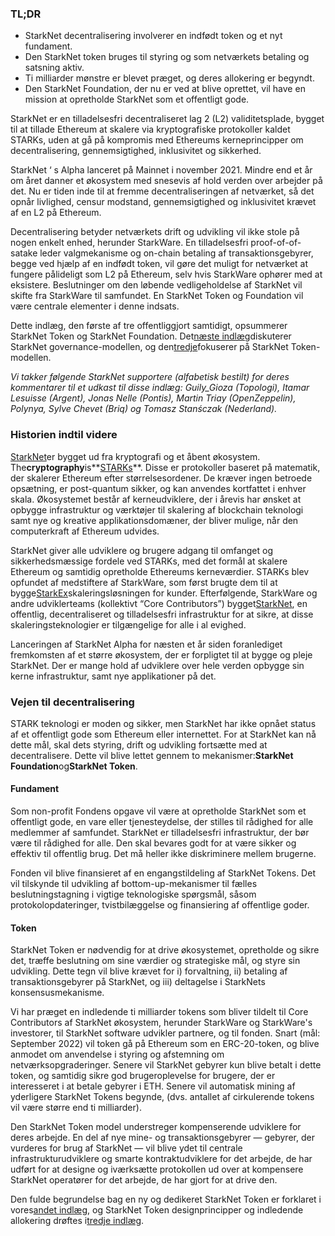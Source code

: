 ### TL;DR

* StarkNet decentralisering involverer en indfødt token og et nyt fundament.
* Den StarkNet token bruges til styring og som netværkets betaling og satsning aktiv.
* Ti milliarder mønstre er blevet præget, og deres allokering er begyndt.
* Den StarkNet Foundation, der nu er ved at blive oprettet, vil have en mission at opretholde StarkNet som et offentligt gode.

StarkNet er en tilladelsesfri decentraliseret lag 2 (L2) validitetsplade, bygget til at tillade Ethereum at skalere via kryptografiske protokoller kaldet STARKs, uden at gå på kompromis med Ethereums kerneprincipper om decentralisering, gennemsigtighed, inklusivitet og sikkerhed.

StarkNet ‘ s Alpha lanceret på Mainnet i november 2021. Mindre end et år om året danner et økosystem med snesevis af hold verden over arbejder på det. Nu er tiden inde til at fremme decentraliseringen af netværket, så det opnår livlighed, censur modstand, gennemsigtighed og inklusivitet krævet af en L2 på Ethereum.

Decentralisering betyder netværkets drift og udvikling vil ikke stole på nogen enkelt enhed, herunder StarkWare. En tilladelsesfri proof-of-of-satake leder valgmekanisme og on-chain betaling af transaktionsgebyrer, begge ved hjælp af en indfødt token, vil gøre det muligt for netværket at fungere pålideligt som L2 på Ethereum, selv hvis StarkWare ophører med at eksistere. Beslutninger om den løbende vedligeholdelse af StarkNet vil skifte fra StarkWare til samfundet. En StarkNet Token og Foundation vil være centrale elementer i denne indsats.

Dette indlæg, den første af tre offentliggjort samtidigt, opsummerer StarkNet Token og StarkNet Foundation. Det[næste indlæg](https://medium.com/@starkware/part-2-a-decentralization-and-governance-proposal-for-starknet-23e335645778)diskuterer StarkNet governance-modellen, og den[tredje](https://medium.com/@starkware/part-3-starknet-token-design-5cc17af066c6)fokuserer på StarkNet Token-modellen.

*Vi takker følgende StarkNet supportere (alfabetisk bestilt) for deres kommentarer til et udkast til disse indlæg: Guily_Gioza (Topologi), Itamar Lesuisse (Argent), Jonas Nelle (Pontis), Martin Triay (OpenZeppelin), Polynya, Sylve Chevet (Briq) og Tomasz Stanśczak (Nederland).*

### Historien indtil videre

[StarkNet](https://starknet.io/)er bygget ud fra kryptografi og et åbent økosystem. The**cryptography**is**[STARKs](https://eprint.iacr.org/2018/046.pdf)**. Disse er protokoller baseret på matematik, der skalerer Ethereum efter størrelsesordener. De kræver ingen betroede opsætning, er post-quantum sikker, og kan anvendes kortfattet i enhver skala. Økosystemet består af kerneudviklere, der i årevis har ønsket at opbygge infrastruktur og værktøjer til skalering af blockchain teknologi samt nye og kreative applikationsdomæner, der bliver mulige, når den computerkraft af Ethereum udvides.

StarkNet giver alle udviklere og brugere adgang til omfanget og sikkerhedsmæssige fordele ved STARKs, med det formål at skalere Ethereum og samtidig opretholde Ethereums kerneværdier. STARKs blev opfundet af medstiftere af StarkWare, som først brugte dem til at bygge[StarkEx](https://starkware.co/starkex/)skaleringsløsningen for kunder. Efterfølgende, StarkWare og andre udviklerteams (kollektivt “Core Contributors”) bygget[StarkNet](https://starkware.co/starknet/), en offentlig, decentraliseret og tilladelsesfri infrastruktur for at sikre, at disse skaleringsteknologier er tilgængelige for alle i al evighed.

Lanceringen af StarkNet Alpha for næsten et år siden foranlediget fremkomsten af et større økosystem, der er forpligtet til at bygge og pleje StarkNet. Der er mange hold af udviklere over hele verden opbygge sin kerne infrastruktur, samt nye applikationer på det.

### **Vejen til decentralisering**

STARK teknologi er moden og sikker, men StarkNet har ikke opnået status af et offentligt gode som Ethereum eller internettet. For at StarkNet kan nå dette mål, skal dets styring, drift og udvikling fortsætte med at decentralisere. Dette vil blive lettet gennem to mekanismer:**StarkNet Foundation**og**StarkNet Token**.

#### Fundament

Som non-profit Fondens opgave vil være at opretholde StarkNet som et offentligt gode, en vare eller tjenesteydelse, der stilles til rådighed for alle medlemmer af samfundet. StarkNet er tilladelsesfri infrastruktur, der bør være til rådighed for alle. Den skal bevares godt for at være sikker og effektiv til offentlig brug. Det må heller ikke diskriminere mellem brugerne.

Fonden vil blive finansieret af en engangstildeling af StarkNet Tokens. Det vil tilskynde til udvikling af bottom-up-mekanismer til fælles beslutningstagning i vigtige teknologiske spørgsmål, såsom protokolopdateringer, tvistbilæggelse og finansiering af offentlige goder.

#### Token

StarkNet Token er nødvendig for at drive økosystemet, opretholde og sikre det, træffe beslutning om sine værdier og strategiske mål, og styre sin udvikling. Dette tegn vil blive krævet for i) forvaltning, ii) betaling af transaktionsgebyrer på StarkNet, og iii) deltagelse i StarkNets konsensusmekanisme.

Vi har præget en indledende ti milliarder tokens som bliver tildelt til Core Contributors af StarkNet økosystem, herunder StarkWare og StarkWare's investorer, til StarkNet software udvikler partnere, og til fonden. Snart (mål: September 2022) vil token gå på Ethereum som en ERC-20-token, og blive anmodet om anvendelse i styring og afstemning om netværksopgraderinger. Senere vil StarkNet gebyrer kun blive betalt i dette token, og samtidig sikre god brugeroplevelse for brugere, der er interesseret i at betale gebyrer i ETH. Senere vil automatisk mining af yderligere StarkNet Tokens begynde, (dvs. antallet af cirkulerende tokens vil være større end ti milliarder).

Den StarkNet Token model understreger kompenserende udviklere for deres arbejde. En del af nye mine- og transaktionsgebyrer — gebyrer, der vurderes for brug af StarkNet — vil blive ydet til centrale infrastrukturudviklere og smarte kontraktudviklere for det arbejde, de har udført for at designe og iværksætte protokollen ud over at kompensere StarkNet operatører for det arbejde, de har gjort for at drive den.

Den fulde begrundelse bag en ny og dedikeret StarkNet Token er forklaret i vores[andet indlæg](https://medium.com/@starkware/part-2-a-decentralization-and-governance-proposal-for-starknet-23e335645778), og StarkNet Token designprincipper og indledende allokering drøftes i[tredje indlæg](https://medium.com/@starkware/part-3-starknet-token-design-5cc17af066c6).